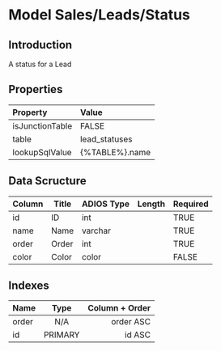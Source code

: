 # Model Sales/Leads/Status

## Introduction

A status for a Lead

## Properties

| Property        | Value          |
| :-------------- | :------------- |
| isJunctionTable | FALSE          |
| table           | lead_statuses  |
| lookupSqlValue  | {%TABLE%}.name |

## Data Scructure

| Column | Title | ADIOS Type | Length | Required |
| ------ | ----- | ---------- | ------ | -------- |
| id     | ID    | int        |        | TRUE     |
| name   | Name  | varchar    |        | TRUE     |
| order  | Order | int        |        | TRUE     |
| color  | Color | color      |        | FALSE    |

## Indexes

| Name  |  Type   | Column + Order |
| :---- | :-----: | -------------: |
| order |   N/A   |      order ASC |
| id    | PRIMARY |         id ASC |
